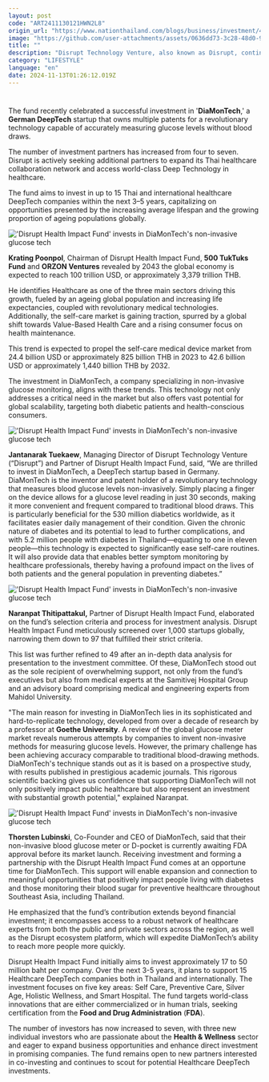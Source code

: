 ```yaml
---
layout: post
code: "ART2411130121HWN2L8"
origin_url: "https://www.nationthailand.com/blogs/business/investment/40043233"
image: "https://github.com/user-attachments/assets/0636dd73-3c28-48d0-9134-733e7caf7a28"
title: ""
description: "Disrupt Technology Venture, also known as Disrupt, continues to strengthen the healthcare ecosystem with its Disrupt Health Impact Fund, launched in May 2024."
category: "LIFESTYLE"
language: "en"
date: 2024-11-13T01:26:12.019Z
---
```


# 









The fund recently celebrated a successful investment in '**DiaMonTech**,' a **German DeepTech** startup that owns multiple patents for a revolutionary technology capable of accurately measuring glucose levels without blood draws.

The number of investment partners has increased from four to seven. Disrupt is actively seeking additional partners to expand its Thai healthcare collaboration network and access world-class Deep Technology in healthcare.

The fund aims to invest in up to 15 Thai and international healthcare DeepTech companies within the next 3–5 years, capitalizing on opportunities presented by the increasing average lifespan and the growing proportion of ageing populations globally.

  ![\'Disrupt Health Impact Fund\' invests in DiaMonTech\'s non-invasive glucose tech](https://github.com/user-attachments/assets/d9a57fc9-9251-4746-b894-41f82c2f6d0f)

**Krating Poonpol**, Chairman of Disrupt Health Impact Fund, **500 TukTuks Fund** and **ORZON Ventures** revealed by 2043 the global economy is expected to reach 100 trillion USD, or approximately 3,379 trillion THB.

He identifies Healthcare as one of the three main sectors driving this growth, fueled by an ageing global population and increasing life expectancies, coupled with revolutionary medical technologies. Additionally, the self-care market is gaining traction, spurred by a global shift towards Value-Based Health Care and a rising consumer focus on health maintenance.

This trend is expected to propel the self-care medical device market from 24.4 billion USD or approximately 825 billion THB in 2023 to 42.6 billion USD or approximately 1,440 billion THB by 2032.

The investment in DiaMonTech, a company specializing in non-invasive glucose monitoring, aligns with these trends. This technology not only addresses a critical need in the market but also offers vast potential for global scalability, targeting both diabetic patients and health-conscious consumers.

  ![\'Disrupt Health Impact Fund\' invests in DiaMonTech\'s non-invasive glucose tech](https://github.com/user-attachments/assets/6864d924-321a-4d74-8739-9d329d4c985e)

**Jantanarak Tuekaew**, Managing Director of Disrupt Technology Venture (“Disrupt”) and Partner of Disrupt Health Impact Fund, said, “We are thrilled to invest in DiaMonTech, a DeepTech startup based in Germany. DiaMonTech is the inventor and patent holder of a revolutionary technology that measures blood glucose levels non-invasively. Simply placing a finger on the device allows for a glucose level reading in just 30 seconds, making it more convenient and frequent compared to traditional blood draws. This is particularly beneficial for the 530 million diabetics worldwide, as it facilitates easier daily management of their condition. Given the chronic nature of diabetes and its potential to lead to further complications, and with 5.2 million people with diabetes in Thailand—equating to one in eleven people—this technology is expected to significantly ease self-care routines. It will also provide data that enables better symptom monitoring by healthcare professionals, thereby having a profound impact on the lives of both patients and the general population in preventing diabetes.”

  ![\'Disrupt Health Impact Fund\' invests in DiaMonTech\'s non-invasive glucose tech](https://github.com/user-attachments/assets/d17166b1-8ec6-413f-989c-5f0f388a0ce8)

**Naranpat Thitipattakul,** Partner of Disrupt Health Impact Fund, elaborated on the fund’s selection criteria and process for investment analysis. Disrupt Health Impact Fund meticulously screened over 1,000 startups globally, narrowing them down to 97 that fulfilled their strict criteria.

This list was further refined to 49 after an in-depth data analysis for presentation to the investment committee. Of these, DiaMonTech stood out as the sole recipient of overwhelming support, not only from the fund’s executives but also from medical experts at the Samitivej Hospital Group and an advisory board comprising medical and engineering experts from Mahidol University.

"The main reason for investing in DiaMonTech lies in its sophisticated and hard-to-replicate technology, developed from over a decade of research by a professor at **Goethe University**. A review of the global glucose meter market reveals numerous attempts by companies to invent non-invasive methods for measuring glucose levels. However, the primary challenge has been achieving accuracy comparable to traditional blood-drawing methods. DiaMonTech's technique stands out as it is based on a prospective study, with results published in prestigious academic journals. This rigorous scientific backing gives us confidence that supporting DiaMonTech will not only positively impact public healthcare but also represent an investment with substantial growth potential," explained Naranpat.

  ![\'Disrupt Health Impact Fund\' invests in DiaMonTech\'s non-invasive glucose tech](https://media.nationthailand.com/uploads/images/contents/w1024/2024/11/zctAB2tZuLTWZdgj5VsM.webp?x-image-process=style/lg-webp)

**Thorsten Lubinski**, Co-Founder and CEO of DiaMonTech, said that their non-invasive blood glucose meter or D-pocket is currently awaiting FDA approval before its market launch. Receiving investment and forming a partnership with the Disrupt Health Impact Fund comes at an opportune time for DiaMonTech. This support will enable expansion and connection to meaningful opportunities that positively impact people living with diabetes and those monitoring their blood sugar for preventive healthcare throughout Southeast Asia, including Thailand.

He emphasized that the fund’s contribution extends beyond financial investment; it encompasses access to a robust network of healthcare experts from both the public and private sectors across the region, as well as the Disrupt ecosystem platform, which will expedite DiaMonTech’s ability to reach more people more quickly.

Disrupt Health Impact Fund initially aims to invest approximately 17 to 50 million baht per company. Over the next 3-5 years, it plans to support 15 Healthcare DeepTech companies both in Thailand and internationally. The investment focuses on five key areas: Self Care, Preventive Care, Silver Age, Holistic Wellness, and Smart Hospital. The fund targets world-class innovations that are either commercialized or in human trials, seeking certification from the **Food and Drug Administration** (**FDA**).

The number of investors has now increased to seven, with three new individual investors who are passionate about the **Health & Wellness** sector and eager to expand business opportunities and enhance direct investment in promising companies. The fund remains open to new partners interested in co-investing and continues to scout for potential Healthcare DeepTech investments.